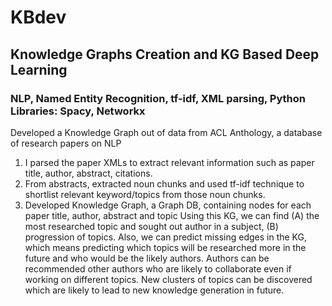 # KBdev

## Knowledge Graphs Creation and KG Based Deep Learning
### NLP, Named Entity Recognition, tf-idf, XML parsing, Python Libraries: Spacy, Networkx
Developed a Knowledge Graph out of data from ACL Anthology, a database of research papers on NLP
1. I parsed the paper XMLs to extract relevant information such as paper title, author, abstract, citations.
2. From abstracts, extracted noun chunks and used tf-idf technique to shortlist relevant keyword/topics from those noun chunks.
3. Developed Knowledge Graph, a Graph DB, containing nodes for each paper title, author, abstract and topic
Using this KG, we can find (A) the most researched topic and sought out author in a subject, (B) progression of topics.
Also, we can predict missing edges in the KG, which means predicting which topics will be researched more in the future and who would be the likely authors. Authors can be recommended other authors who are likely to collaborate even if working on different topics.
New clusters of topics can be discovered which are likely to lead to new knowledge generation in future.
